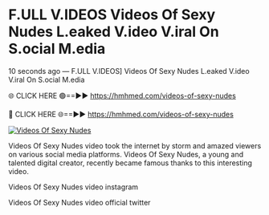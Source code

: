 # F.ULL V.IDEOS Videos Of Sexy Nudes L.eaked V.ideo V.iral On S.ocial M.edia

10 seconds ago — F.ULL V.IDEOS] Videos Of Sexy Nudes L.eaked V.ideo V.iral On S.ocial M.edia

🌐 CLICK HERE 🟢==►► https://hmhmed.com/videos-of-sexy-nudes

🔴 CLICK HERE 🌐==►► https://hmhmed.com/videos-of-sexy-nudes

[![Videos Of Sexy Nudes](https://i.imgur.com/dJHk4Zq.gif)](https://hmhmed.com/videos-of-sexy-nudes)

Videos Of Sexy Nudes video took the internet by storm and amazed viewers on various social media platforms. Videos Of Sexy Nudes, a young and talented digital creator, recently became famous thanks to this interesting video.

Videos Of Sexy Nudes video instagram

Videos Of Sexy Nudes video official twitter